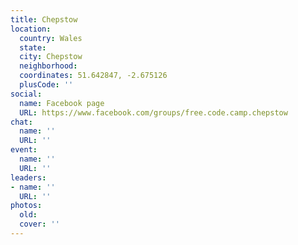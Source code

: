 ```yaml
---
title: Chepstow
location:
  country: Wales
  state: 
  city: Chepstow
  neighborhood: 
  coordinates: 51.642847, -2.675126
  plusCode: ''
social:
  name: Facebook page
  URL: https://www.facebook.com/groups/free.code.camp.chepstow
chat:
  name: ''
  URL: ''
event:
  name: ''
  URL: ''
leaders:
- name: ''
  URL: ''
photos:
  old: 
  cover: ''
---
```

